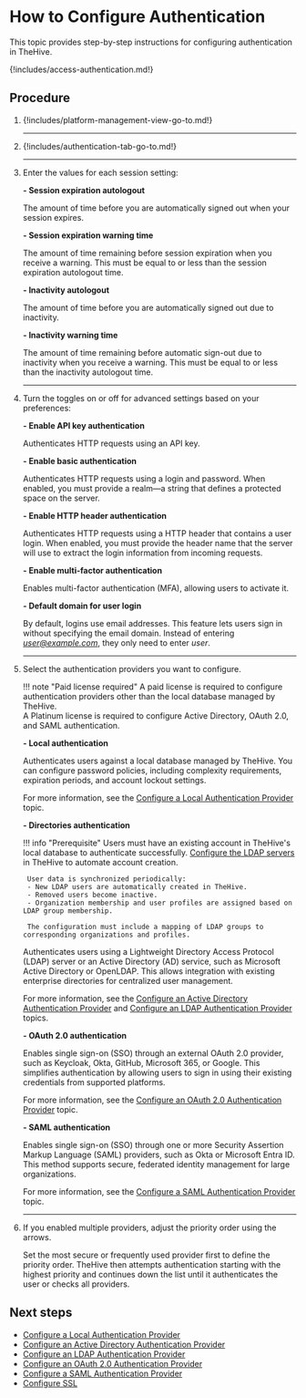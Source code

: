 # How to Configure Authentication

This topic provides step-by-step instructions for configuring authentication in TheHive.

{!includes/access-authentication.md!}

<h2>Procedure</h2>

1. {!includes/platform-management-view-go-to.md!}

    ---

2. {!includes/authentication-tab-go-to.md!}

    ---

3. Enter the values for each session setting:

    **- Session expiration autologout**

    The amount of time before you are automatically signed out when your session expires.

    **- Session expiration warning time**

    The amount of time remaining before session expiration when you receive a warning. This must be equal to or less than the session expiration autologout time.

    **- Inactivity autologout**

    The amount of time before you are automatically signed out due to inactivity.

    **- Inactivity warning time**

    The amount of time remaining before automatic sign-out due to inactivity when you receive a warning. This must be equal to or less than the inactivity autologout time.

    ---

4. Turn the toggles on or off for advanced settings based on your preferences:

    **- Enable API key authentication**

    Authenticates HTTP requests using an API key.

    **- Enable basic authentication**

    Authenticates HTTP requests using a login and password. When enabled, you must provide a realm—a string that defines a protected space on the server.

    **- Enable HTTP header authentication**

    Authenticates HTTP requests using a HTTP header that contains a user login. When enabled, you must provide the header name that the server will use to extract the login information from incoming requests.

    **- Enable multi-factor authentication**

    Enables multi-factor authentication (MFA), allowing users to activate it.

    **- Default domain for user login**

    By default, logins use email addresses. This feature lets users sign in without specifying the email domain. Instead of entering *user@example.com*, they only need to enter *user*.

    ---

5. Select the authentication providers you want to configure.

    !!! note "Paid license required"
        A paid license is required to configure authentication providers other than the local database managed by TheHive.  
        A Platinum license is required to configure Active Directory, OAuth 2.0, and SAML authentication.

    **- Local authentication**

    Authenticates users against a local database managed by TheHive. You can configure password policies, including complexity requirements, expiration periods, and account lockout settings.

    For more information, see the [Configure a Local Authentication Provider](local.md) topic.

    **- Directories authentication**

    !!! info "Prerequisite"
        Users must have an existing account in TheHive's local database to authenticate successfully. [Configure the LDAP servers](../../administration/ldap-server.md) in TheHive to automate account creation.
    
        User data is synchronized periodically:  
        - New LDAP users are automatically created in TheHive.  
        - Removed users become inactive.  
        - Organization membership and user profiles are assigned based on LDAP group membership.  
    
        The configuration must include a mapping of LDAP groups to corresponding organizations and profiles.

    Authenticates users using a Lightweight Directory Access Protocol (LDAP) server or an Active Directory (AD) service, such as Microsoft Active Directory or OpenLDAP. This allows integration with existing enterprise directories for centralized user management.

    For more information, see the [Configure an Active Directory Authentication Provider](ad.md) and [Configure an LDAP Authentication Provider](ldap.md) topics.

    **- OAuth 2.0 authentication**

    Enables single sign-on (SSO) through an external OAuth 2.0 provider, such as Keycloak, Okta, GitHub, Microsoft 365, or Google. This simplifies authentication by allowing users to sign in using their existing credentials from supported platforms.

    For more information, see the [Configure an OAuth 2.0 Authentication Provider](oauth2.md) topic.

    **- SAML authentication**

    Enables single sign-on (SSO) through one or more Security Assertion Markup Language (SAML) providers, such as Okta or Microsoft Entra ID. This method supports secure, federated identity management for large organizations.

    For more information, see the [Configure a SAML Authentication Provider](saml.md) topic.

    ---

6. If you enabled multiple providers, adjust the priority order using the arrows.
    
    Set the most secure or frequently used provider first to define the priority order. TheHive then attempts authentication starting with the highest priority and continues down the list until it authenticates the user or checks all providers.

<h2>Next steps</h2>

* [Configure a Local Authentication Provider](local.md)
* [Configure an Active Directory Authentication Provider](ad.md)
* [Configure an LDAP Authentication Provider](ldap.md)
* [Configure an OAuth 2.0 Authentication Provider](oauth2.md)
* [Configure a SAML Authentication Provider](saml.md)
* [Configure SSL](ssl.md)
